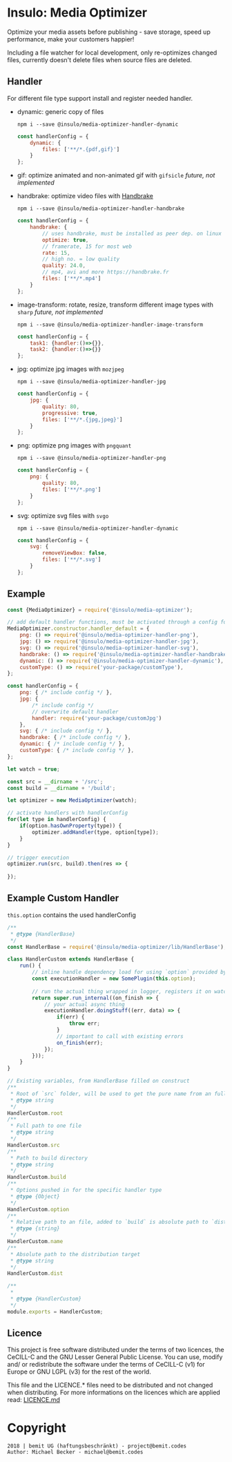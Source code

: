 # Insulo: Media Optimizer

Optimize your media assets before publishing - save storage, speed up performance, make your customers happier!

Including a file watcher for local development, only re-optimizes changed files, currently doesn't delete files when source files are deleted.

## Handler

For different file type support install and register needed handler.

- dynamic: generic copy of files
  
  `npm i --save @insulo/media-optimizer-handler-dynamic`
  
  ```js
  const handlerConfig = {
      dynamic: {
          files: ['**/*.{pdf,gif}']
      }
  };
  ```
  
- gif: optimize animated and non-animated gif with `gifsicle` *future, not implemented*
- handbrake: optimize video files with [Handbrake](https://handbrake.fr/docs/en/latest/cli/command-line-reference.html)
  
  `npm i --save @insulo/media-optimizer-handler-handbrake`
  
  ```js
  const handlerConfig = {
      handbrake: {
          // uses handbrake, must be installed as peer dep. on linux
          optimize: true,
          // framerate, 15 for most web
          rate: 15,
          // high no. = low quality
          quality: 24.0,
          // mp4, avi and more https://handbrake.fr
          files: ['**/*.mp4']
      }
  };
  ```
- image-transform: rotate, resize, transform different image types with `sharp` *future, not implemented*
  
  `npm i --save @insulo/media-optimizer-handler-image-transform`
  
  ```js
  const handlerConfig = {
      task1: {handler:()=>{}},
      task2: {handler:()=>{}}
  };
  ```
- jpg: optimize jpg images with `mozjpeg`
  
  `npm i --save @insulo/media-optimizer-handler-jpg`
  
  ```js
  const handlerConfig = {
      jpg: {
          quality: 80,
          progressive: true,
          files: ['**/*.{jpg,jpeg}']
      }
  };
  ```
- png: optimize png images with `pngquant`
  
  `npm i --save @insulo/media-optimizer-handler-png`
  
  ```js
  const handlerConfig = {
      png: {
          quality: 80,
          files: ['**/*.png']
      }
  };
  ```
- svg: optimize svg files with `svgo`
  
  `npm i --save @insulo/media-optimizer-handler-dynamic`
  
  ```js
  const handlerConfig = {
      svg: {
          removeViewBox: false,
          files: ['**/*.svg']
      }
  };
  ```

## Example

```js
const {MediaOptimizer} = require('@insulo/media-optimizer');

// add default handler functions, must be activated through a config for loading during runtime
MediaOptimizer.constructor.handler_default = {
    png: () => require('@insulo/media-optimizer-handler-png'),
    jpg: () => require('@insulo/media-optimizer-handler-jpg'),
    svg: () => require('@insulo/media-optimizer-handler-svg'),
    handbrake: () => require('@insulo/media-optimizer-handler-handbrake'),
    dynamic: () => require('@insulo/media-optimizer-handler-dynamic'),
    customType: () => require('your-package/customType'),
};

const handlerConfig = {
    png: { /* include config */ },
    jpg: {
        /* include config */ 
        // overwrite default handler
        handler: require('your-package/customJpg')
    },
    svg: { /* include config */ },
    handbrake: { /* include config */ },
    dynamic: { /* include config */ },
    customType: { /* include config */ },
};

let watch = true;

const src = __dirname + '/src';
const build = __dirname + '/build';

let optimizer = new MediaOptimizer(watch);

// activate handlers with handlerConfig
for(let type in handlerConfig) {
    if(option.hasOwnProperty(type)) {
        optimizer.addHandler(type, option[type]);
    }
}

// trigger execution
optimizer.run(src, build).then(res => {
    
});

```

## Example Custom Handler

`this.option` contains the used handlerConfig

```js
/**
 * @type {HandlerBase}
 */
const HandlerBase = require('@insulo/media-optimizer/lib/HandlerBase');

class HandlerCustom extends HandlerBase {
    run() {
        // inline handle dependency load for using `option` provided by handler for setup
        const executionHandler = new SomePlugin(this.option);
       
        // run the actual thing wrapped in logger, registers it on watcher and everything needed
        return super.run_internal((on_finish => {
            // your actual async thing
            executionHandler.doingStuff((err, data) => {
                if(err) {
                    throw err;
                }
                // important to call with existing errors
                on_finish(err);
            });
        }));
    }
}

// Existing variables, from HandlerBase filled on construct
/**
 * Root of `src` folder, will be used to get the pure name from an full src path
 * @type string
 */
HandlerCustom.root
/**
 * Full path to one file
 * @type string
 */
HandlerCustom.src
/**
 * Path to build directory
 * @type string
 */
HandlerCustom.build
/**
 * Options pushed in for the specific handler type
 * @type {Object}
 */
HandlerCustom.option
/**
 * Relative path to an file, added to `build` is absolute path to `dist` and added to `root` is absolute path to `src`
 * @type {string}
 */
HandlerCustom.name
/**
 * Absolute path to the distribution target
 * @type string
 */
HandlerCustom.dist

/**
 *
 * @type {HandlerCustom}
 */
module.exports = HandlerCustom;
```

## Licence

This project is free software distributed under the terms of two licences, the CeCILL-C and the GNU Lesser General Public License. You can use, modify and/ or redistribute the software under the terms of CeCILL-C (v1) for Europe or GNU LGPL (v3) for the rest of the world.

This file and the LICENCE.* files need to be distributed and not changed when distributing.
For more informations on the licences which are applied read: [LICENCE.md](LICENCE.md)


# Copyright

    2018 | bemit UG (haftungsbeschränkt) - project@bemit.codes
    Author: Michael Becker - michael@bemit.codes